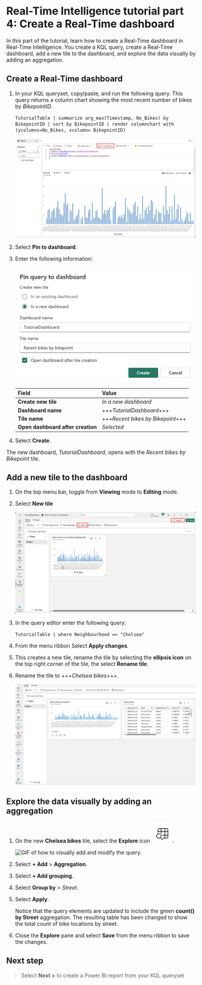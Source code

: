 # Real-Time Intelligence tutorial part 4: Create a Real-Time dashboard

In this part of the tutorial, learn how to create a Real-Time dashboard in Real-Time Intelligence. You create a KQL query, create a Real-Time dashboard, add a new tile to the dashboard, and explore the data visually by adding an aggregation.

## Create a Real-Time dashboard

1. In your KQL queryset, copy/paste, and run the following query. This query returns a column chart showing the most recent number of bikes by *BikepointID*.

    ```kusto
    TutorialTable | summarize arg_max(Timestamp, No_Bikes) by BikepointID | sort by BikepointID | render columnchart with (ycolumns=No_Bikes, xcolumn= BikepointID)
    ```

    ![Screenshot of query showing column chart of bikes by bike point ID.](media/bikes-by-bikepoint.png)

2. Select **Pin to dashboard**. 
3. Enter the following information:

    ![Screenshot of pinning query to dashboard in Real-Time Intelligence.](media/pin-dashboard.png)

    | Field | Value |
    | --- | --- |
    | **Create new tile** | *In a new dashboard* |
    | **Dashboard name** | +++*TutorialDashboard*+++ |
    | **Tile name** | +++*Recent bikes by Bikepoint*+++ |
    | **Open dashboard after creation** | *Selected* |

4. Select **Create**.

The new dashboard, *TutorialDashboard*, opens with the *Recent bikes by Bikepoint* tile.

## Add a new tile to the dashboard

1. On the top menu bar, toggle from **Viewing** mode to **Editing** mode.
2. Select **New tile**

    ![Screenshot of Real-Time dashboard in editing mode with new tile selected.](media/new-tile.png)

3. In the query editor enter the following query:

    ```kusto
    TutorialTable | where Neighbourhood == "Chelsea"
    ```

4. From the menu ribbon Select **Apply changes**.
5. This creates a new tile, rename the tile by selecting the **ellipsis icon** on the top right corner of the tile, the select **Rename tile**.
6. Rename the tile to +++*Chelsea bikes*+++.
    
    ![Screenshot of Chelsea bikes tile in Real-Time Intelligence.](media/complete-dashboard.png)


## Explore the data visually by adding an aggregation

1. On the new **Chelsea bikes** tile, select the **Explore** icon ![Screenshot of the explore icon](media/explore-icon.png).

    ![GIF of how to visually add and modify the query.](media/add-aggregation.gif)

2. Select **+ Add** > **Aggregation**.
3. Select **+ Add grouping**.
4. Select **Group by** > *Street*.
5. Select **Apply**.

    Notice that the query elements are updated to include the green **count() by Street** aggregation. The resulting table has been changed to show the total count of bike locations by street.

6. Close the **Explore** pane and select **Save** from the menu ribbon to save the changes. 

## Next step

> Select **Next >** to create a Power BI report from your KQL queryset